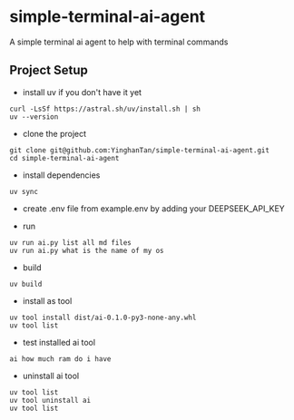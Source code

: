 # simple-terminal-ai-agent

A simple terminal ai agent to help with terminal commands

## Project Setup

- install uv if you don't have it yet
```
curl -LsSf https://astral.sh/uv/install.sh | sh
uv --version
```

- clone the project
```
git clone git@github.com:YinghanTan/simple-terminal-ai-agent.git
cd simple-terminal-ai-agent
```

- install dependencies
```
uv sync
```
- create .env file from example.env by adding your DEEPSEEK_API_KEY

- run
```
uv run ai.py list all md files
uv run ai.py what is the name of my os
```


- build
```
uv build
```

- install as tool
```
uv tool install dist/ai-0.1.0-py3-none-any.whl
uv tool list
```
- test installed ai tool
```
ai how much ram do i have
```

- uninstall ai tool
```
uv tool list
uv tool uninstall ai
uv tool list
```
